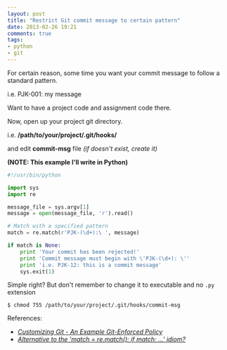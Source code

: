 ```yaml
---
layout: post
title: "Restrict Git commit message to certain pattern"
date: 2013-02-26 19:21
comments: true
tags: 
- python
- git
---
```


For certain reason, some time you want your commit message to follow a standard pattern.

i.e. PJK-001: my message

Want to have a project code and assignment code there.

Now, open up your project git directory.

i.e. **/path/to/your/project/.git/hooks/**

and edit **commit-msg** file _(if doesn't exist, create it)_

**(NOTE: This example I'll write in Python)**

```py
#!/usr/bin/python

import sys
import re

message_file = sys.argv[1]
message = open(message_file, 'r').read()

# Match with a specified pattern
match = re.match(r'PJK-(\d+):\ ', message)

if match is None:
    print 'Your commit has been rejected!'
    print 'Commit message must begin with \'PJK-(\d+): \''
    print 'i.e. PJK-12: this is a commit message'
    sys.exit(1)
```

Simple right? But don't remember to change it to executable and no `.py` extension

```
$ chmod 755 /path/to/your/project/.git/hooks/commit-msg
```

References:

- _[Customizing Git - An Example Git-Enforced Policy](http://git-scm.com/book/en/Customizing-Git-An-Example-Git-Enforced-Policy#Client-Side-Hooks)_
- _[Alternative to the 'match = re.match(); if match: …' idiom?](http://stackoverflow.com/questions/1152385/alternative-to-the-match-re-match-if-match-idiom)_
